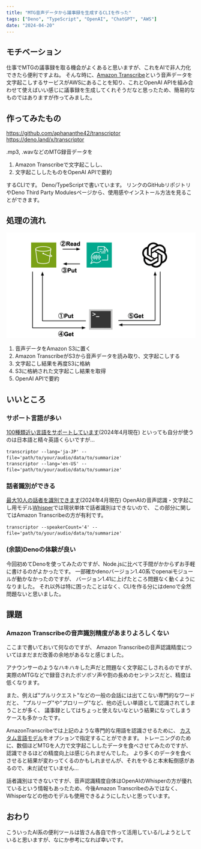 ```yaml
---
title: "MTG音声データから議事録を生成するCLIを作った"
tags: ["Deno", "TypeScript", "OpenAI", "ChatGPT", "AWS"]
date: "2024-04-20"
---
```


## モチベーション

仕事でMTGの議事録を取る機会がよくあると思いますが、これをAIで非人力化できたら便利ですよね。
そんな時に、[Amazon Transcribe](https://aws.amazon.com/jp/transcribe/)という音声データを文字起こしするサービスがAWSにあることを知り、これとOpenAI
APIを組み合わせて使えばいい感じに議事録を生成してくれそうだなと思ったため、簡易的なものではありますが作ってみました。

## 作ってみたもの

https://github.com/aphananthe42/transcriptor https://deno.land/x/transcriptor

.mp3, .wavなどのMTG録音データを

1. Amazon Transcribeで文字起こしし、
2. 文字起こししたものをOpenAI APIで要約

するCLIです。 Deno/TypeScriptで書いています。 リンクのGitHubリポジトリやDeno
Third Party Modulesページから、使用感やインストール方法を見ることができます。

## 処理の流れ

![](../../assets/2024-04-20/2024-04-20-01.png)

1. 音声データをAmazon S3に置く
2. Amazon TranscribeがS3から音声データを読み取り、文字起こしする
3. 文字起こし結果を再度S3に格納
4. S3に格納された文字起こし結果を取得
5. OpenAI APIで要約

## いいところ

### サポート言語が多い

[100種類近い言語をサポートしています](https://docs.aws.amazon.com/ja_jp/transcribe/latest/dg/supported-languages.html)(2024年4月現在)
といっても自分が使うのは日本語と精々英語くらいですが...

```
transcriptor --lang='ja-JP' --file='path/to/your/audio/data/to/summarize'
transcriptor --lang='en-US' --file='path/to/your/audio/data/to/summarize'
```

### 話者識別ができる

[最大10人の話者を識別できます](https://docs.aws.amazon.com/ja_jp/transcribe/latest/dg/diarization.html)(2024年4月現在)
OpenAIの音声認識・文字起こし用モデル[Whisper](https://openai.com/research/whisper)では現状単体で話者識別はできないので、
この部分に関してはAmazon Transcribeの方が有利です。

```
transcriptor --speakerCount='4' --file='path/to/your/audio/data/to/summarize'
```

### (余談)Denoの体験が良い

今回初めてDenoを使ってみたのですが、Node.jsに比べて手間がかからずお手軽に書けるのがよかったです。
一部確かdenoバージョン1.40系でopenaiモジュールが動かなかったのですが、
バージョン1.41に上げたところ問題なく動くようになりました。
それ以外は特に困ったことはなく、CLIを作る分にはdenoで全然問題ないと思いました。

## 課題

### Amazon Transcribeの音声識別精度があまりよろしくない

ここまで書いておいて何なのですが、 Amazon
Transcribeの音声認識精度についてはまだまだ改善の余地があるなと感じました。

アナウンサーのようなハキハキした声だと問題なく文字起こしされるのですが、
実際のMTGなどで録音されたボソボソ声や割の長めのセンテンスだと、精度は低くなります。

また、例えば"プルリクエスト"などの一般の会話には出てこない専門的なワードだと、
"プルリーグ"や"プロリーグ"など、他の近しい単語として認識されてしまうことが多く、
議事録としてはちょっと使えないなという結果になってしまうケースも多かったです。

AmazonTranscribeでは上記のような専門的な用語を認識させるために、
[カスタム言語モデル](https://docs.aws.amazon.com/ja_jp/transcribe/latest/dg/custom-language-models.html)をオプションで指定することができます。
トレーニングのために、数個ほどMTGを人力で文字起こししたデータを食べさせてみたのですが、認識できるほどの精度向上は感じられませんでした。
より多くのデータを食べさせると結果が変わってくるのかもしれませんが、それをやると本末転倒感があるので、未だ試せていません...

話者識別はできないですが、音声認識精度自体はOpenAIのWhisperの方が優れているという情報もあったため、今後Amazon
Transcribeのみではなく、Whisperなどの他のモデルも使用できるようにしたいと思っています。

## おわり

こういったAI系の便利ツールは皆さん各自で作って活用している/しようとしていると思いますが、なにか参考になれば幸いです。
